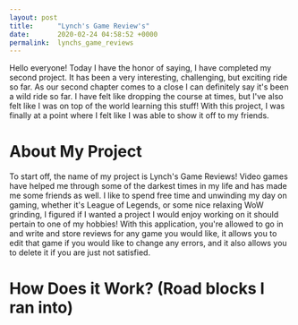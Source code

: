```yaml
---
layout: post
title:      "Lynch's Game Review's"
date:       2020-02-24 04:58:52 +0000
permalink:  lynchs_game_reviews
---
```



Hello everyone! Today I have the honor of saying, I have completed my second project. It has been a very interesting, challenging, but exciting ride so far. As our second chapter comes to a close I can definitely say it's been a wild ride so far. I have felt like dropping the course at times, but I've also felt like I was on top of the world learning this stuff! With this project, I was finally at a point where I felt like I was able to show it off to my friends.

# About My Project 

To start off, the name of my project is Lynch's Game Reviews! Video games have helped me through some of the darkest times in my life and has made me some friends as well. I like to spend free time and unwinding my day on gaming, whether it's League of Legends, or some nice relaxing WoW grinding, I figured if I wanted a project I would enjoy working on it should pertain to one of my hobbies! With this application, you're allowed to go in and write and store reviews for any game  you would like, it allows you to edit that game if you would like to change any errors, and it also allows you to delete it if you are just not satisfied. 

# How Does it Work? (Road blocks I ran into) 


